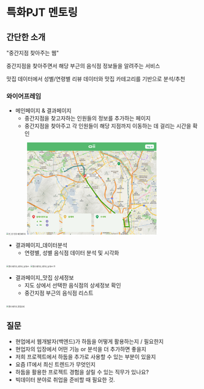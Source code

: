 # 특화PJT 멘토링

## 간단한 소개

"중간지점 찾아주는 웹"

중간지점을 찾아주면서 해당 부근의 음식점 정보들을 알려주는 서비스

맛집 데이터에서 성별/연령별 리뷰 데이터와 맛집 카테고리를 기반으로 분석/추천

### 와이어프레임

- 메인페이지 & 결과페이지
  - 중간지점을 찾고자하는 인원들의 정보를 추가하는 페이지
  - 중간지점을 찾아주고 각 인원들이 해당 지점까지 이동하는 데 걸리는 시간을 확인

<img src="C:\Users\edgar\Downloads\로그인 안한 메인페이지.png" alt="로그인 안한 메인페이지" style="zoom: 33%;" />

<img src="특화PJT 멘토링.assets/결과 페이지.png" alt="결과 페이지" style="zoom: 33%;" />

- 결과페이지_데이터분석
  - 연령별, 성별 음식점 데이터 분석 및 시각화

<img src="C:\Users\edgar\Downloads\결과 페이지_데이터_날개on.png" alt="결과 페이지_데이터_날개on" style="zoom: 33%;" />

<img src="C:\Users\edgar\Downloads\결과 페이지_데이터_날개on (1).png" alt="결과 페이지_데이터_날개on (1)" style="zoom: 33%;" />





















- 결과페이지_맛집 상세정보
  - 지도 상에서 선택한 음식점의 상세정보 확인
  - 중간지점 부근의 음식점 리스트

<img src="C:\Users\edgar\Downloads\결과 페이지_맛집상세.png" alt="결과 페이지_맛집상세" style="zoom: 33%;" />



## 질문

- 현업에서 웹개발자(백엔드)가 하둡을 어떻게 활용하는지 / 필요한지
- 현업자의 입장에서 어떤 기능 or 분석을 더 추가하면 좋을지
- 저희 프로젝트에서 하둡을 추가로 사용할 수 있는 부분이 있을지
- 요즘 IT에서 최신 트렌드가 무엇인지
- 하둡을 활용한 프로젝트 경험을 살릴 수 있는 직무가 있나요?
- 빅데이터 분야로 취업을 준비할 때 필요한 것.